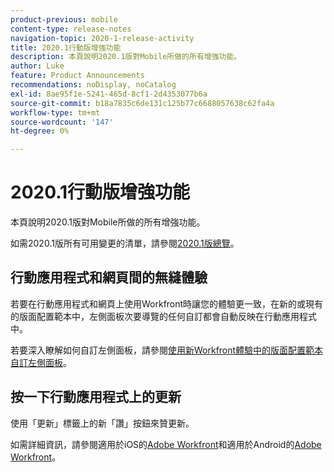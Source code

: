 ```yaml
---
product-previous: mobile
content-type: release-notes
navigation-topic: 2020-1-release-activity
title: 2020.1行動版增強功能
description: 本頁說明2020.1版對Mobile所做的所有增強功能。
author: Luke
feature: Product Announcements
recommendations: noDisplay, noCatalog
exl-id: 8ae95f1e-5241-465d-8cf1-2d4353077b6a
source-git-commit: b18a7835c6de131c125b77c6688057638c62fa4a
workflow-type: tm+mt
source-wordcount: '147'
ht-degree: 0%

---
```


# 2020.1行動版增強功能

本頁說明2020.1版對Mobile所做的所有增強功能。

如需2020.1版所有可用變更的清單，請參閱[2020.1版總覽](../../../product-announcements/product-releases/2020.1-release-activity/2020-1-release-overview.md)。

## 行動應用程式和網頁間的無縫體驗

若要在行動應用程式和網頁上使用Workfront時讓您的體驗更一致，在新的或現有的版面配置範本中，左側面板次要導覽的任何自訂都會自動反映在行動應用程式中。

若要深入瞭解如何自訂左側面板，請參閱[使用新Workfront體驗中的版面配置範本自訂左側面板](https://experienceleague.adobe.com/zh-hant/docs/workfront/using/home)。

## 按一下行動應用程式上的更新

使用「更新」標籤上的新「讚」按鈕來贊更新。

如需詳細資訊，請參閱適用於iOS的[Adobe Workfront](../../../workfront-basics/mobile-apps/using-the-workfront-mobile-app/workfront-for-ios.md)和適用於Android的[Adobe Workfront](../../../workfront-basics/mobile-apps/using-the-workfront-mobile-app/workfront-for-android.md)。
